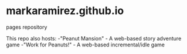 # markaramirez.github.io
pages repository

This repo also hosts:
-"Peanut Mansion" - A web-based story adventure game
-"Work for Peanuts!" - A web-based incremental/idle game
